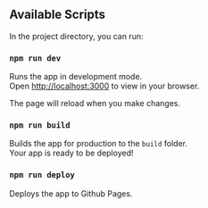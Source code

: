 ## Available Scripts

In the project directory, you can run:

### `npm run dev`

Runs the app in development mode.\
Open [http://localhost:3000](http://localhost:3000) to view in your browser.

The page will reload when you make changes.

### `npm run build`

Builds the app for production to the `build` folder.\
Your app is ready to be deployed!

### `npm run deploy`

Deploys the app to Github Pages.
